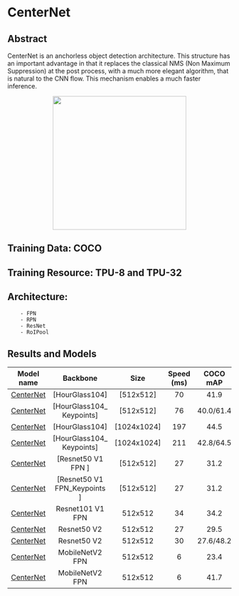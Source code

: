# CenterNet




## Abstract

CenterNet is an anchorless object detection architecture. This structure has an important advantage in that it replaces the classical NMS (Non Maximum Suppression) at the post process, with a much more elegant algorithm, that is natural to the CNN flow. This mechanism enables a much faster inference.

<div align=center>
<img src="https://miro.medium.com/v2/resize:fit:1400/1*y82flEmdWr20NjuevgQ8-Q.png" height="300"/>
</div>

## Training Data: COCO
      

##     Training Resource: TPU-8 and TPU-32
      
##     Architecture:
        - FPN
        - RPN
        - ResNet
        - RoIPool

## Results and Models

| Model name     | Backbone            | Size        | Speed (ms) | COCO mAP | Outputs | Training Resources |
|:---------------:|:--------------------:|:----------------------------------------------------------------:|:------------------------------------------------------------------------: | :--------: | :----------: | :--------------------: |
|[CenterNet](http://download.tensorflow.org/models/object_detection/tf2/20200713/centernet_hg104_512x512_coco17_tpu-8.tar.gz) | [HourGlass104] | [512x512]                 | 70         | 41.9           | Boxes |  TPU-8 |
|[CenterNet](http://download.tensorflow.org/models/object_detection/tf2/20200711/centernet_hg104_512x512_kpts_coco17_tpu-32.tar.gz)  | [HourGlass104_ Keypoints] | [512x512]   | 76         | 40.0/61.4           | Boxes/Keypoints |  TPU-32 |
|[CenterNet](http://download.tensorflow.org/models/object_detection/tf2/20200713/centernet_hg104_1024x1024_coco17_tpu-32.tar.gz) | [HourGlass104] | [1024x1024] | 197       | 44.5           | Boxes |  TPU-32 |
|[CenterNet](http://download.tensorflow.org/models/object_detection/tf2/20200711/centernet_hg104_1024x1024_kpts_coco17_tpu-32.tar.gz) | [HourGlass104_ Keypoints] | [1024x1024] |  211       | 42.8/64.5          | Boxes/Keypoints |  TPU-32 |
|[CenterNet](http://download.tensorflow.org/models/object_detection/tf2/20200711/centernet_resnet50_v1_fpn_512x512_coco17_tpu-8.tar.gz) | [Resnet50 V1 FPN ] | [512x512] | 27         | 31.2           | Boxes|  TPU-8 |
|[CenterNet](http://download.tensorflow.org/models/object_detection/tf2/20200711/centernet_resnet50_v1_fpn_512x512_kpts_coco17_tpu-8.tar.gz) | [Resnet50 V1 FPN_Keypoints ] | [512x512] | 27         | 31.2           | Boxes|  TPU-8 |
|[CenterNet ](http://download.tensorflow.org/models/object_detection/tf2/20200711/centernet_resnet101_v1_fpn_512x512_coco17_tpu-8.tar.gz) | Resnet101 V1 FPN | 512x512 | 34 | 34.2 | Boxes |TPU-8 |
|[CenterNet ](http://download.tensorflow.org/models/object_detection/tf2/20200711/centernet_resnet50_v2_512x512_coco17_tpu-8.tar.gz) | Resnet50 V2 | 512x512 | 27 | 29.5 | Boxes |TPU-8 |
|[CenterNet ](http://download.tensorflow.org/models/object_detection/tf2/20200711/centernet_resnet50_v2_512x512_kpts_coco17_tpu-8.tar.gz) | Resnet50 V2 | 512x512 | 30 | 27.6/48.2 | Boxes/Keypoints |TPU-8 |
|[CenterNet](http://download.tensorflow.org/models/object_detection/tf2/20210210/centernet_mobilenetv2fpn_512x512_coco17_od.tar.gz) | MobileNetV2 FPN | 512x512 | 6 | 23.4 | Boxes |TPU-8 |
|[CenterNet](http://download.tensorflow.org/models/object_detection/tf2/20210210/centernet_mobilenetv2fpn_512x512_coco17_kpts.tar.gz) | MobileNetV2 FPN | 512x512 | 6 | 41.7 | Keypoints |TPU-8 |
